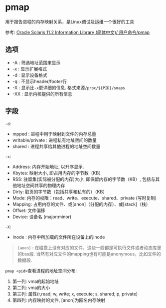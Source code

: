 # pmap

用于报告进程的内存映射关系，是Linux调试及运维一个很好的工具

参考: [Oracle Solaris 11.2 Information Library (简体中文)/ 用户命令/pmap](https://docs.oracle.com/cd/E56344_01/html/E54075/pmap-1.html#scrolltoc)

## 选项
- -A : 筛选地址范围来显示
- -x : 显示扩展格式
- -d : 显示设备格式
- -q : 不显示header/footer行
- -X : 显示比`-x`更详细的信息. 格式来源`/proc/${PID}/smaps`
- -XX : 显示内核提供的所有信息

## 字段
`-d`:
- mpped : 进程中用于映射到文件的内存总量
- writable/private : 进程私有地址空间的数量
- shared : 进程共享给其他进程的地址空间数量

`-x`:
- Address: 内存开始地址, 以升序显示.
- Kbytes: 映射大小, 即占用内存的字节数（KB）
- RSS: 驻留集(实际被分配的内存)大小, 即保留内存的字节数（KB）, 包括与其他地址空间共享的物理内存
- Dirty: 脏页的字节数（包括共享和私有的）（KB）
- Mode: 内存的权限：read、write、execute、shared、private (写时复制)
- Mapping: 占用内存的文件、或[anon]（分配的内存）、或[stack]（栈）
- Offset: 文件偏移
- Device: 设备名 (major:minor)

`-X`:
- Inode : 内存中所加载的文件所在设备上的inode

> `[anon]` : 在磁盘上没有对应的文件，这些一般都是可执行文件或者动态库里的bss段. 当然有对应文件的mapping也有可能是anonymous，比如文件的数据段.

`pmap <pid>`查看进程的地址空间分布:
1. 第一列: vma的起始地址
1. 第二列: vma的大小
1. 第三列: 属性(r,read; w, write; x, execute; s, shared; p, private)
1. 第四列: 内存映射的文件, [anon]为匿名内存映射